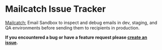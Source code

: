 # Mailcatch Issue Tracker

[Mailcatch:](https://mailcatch.app)
Email Sandbox to inspect and debug emails in dev, staging, and QA environments before sending them to recipients in production.

**If you encountered a bug or have a feature request please [create an issue](https://github.com/mailcatch/issues/issues/new).**
